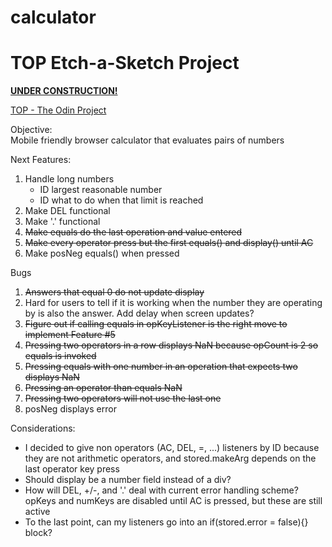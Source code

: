 # calculator

<h1>TOP Etch-a-Sketch Project</h1>

**[UNDER CONSTRUCTION!](https://el-pea.github.io/calculator/)**

[TOP - The Odin Project](https://www.theodinproject.com/faq)

Objective:</br>
Mobile friendly browser calculator that evaluates pairs of numbers

Next Features:</br>
1. Handle long numbers
    * ID largest reasonable number
    * ID what to do when that limit is reached
2. Make DEL functional
3. Make '.' functional
4. ~~Make equals do the last operation and value entered~~
5. ~~Make every operator press but the first equals() and display() until AC~~
6. Make posNeg equals() when pressed

Bugs</br>
1. ~~Answers that equal 0 do not update display~~
2. Hard for users to tell if it is working when the number they are operating by is also the answer. Add delay when screen updates?
3. ~~Figure out if calling equals in opKeyListener is the right move to implement Feature #5~~
4. ~~Pressing two operators in a row displays NaN because opCount is 2 so equals is invoked~~
5. ~~Pressing equals with one number in an operation that expects two displays NaN~~
6. ~~Pressing an operator than equals NaN~~
7. ~~Pressing two operators will not use the last one~~
8. posNeg displays error

Considerations:</br>
* I decided to give non operators (AC, DEL, =, ...) listeners by ID because they are not arithmetic operators, and stored.makeArg depends on the last operator key press
* Should display be a number field instead of a div?
* How will DEL, +/-, and '.' deal with current error handling scheme? opKeys and numKeys are disabled until AC is pressed, but these are still active
* To the last point, can my listeners go into an if(stored.error = false){} block?